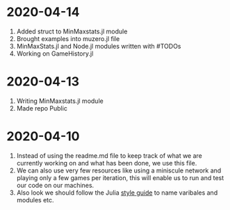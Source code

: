 # 2020-04-14
1. Added struct to MinMaxstats.jl module
2. Brought examples into muzero.jl file
3. MinMaxStats.jl and Node.jl modules written with #TODOs
4. Working on GameHistory.jl

# 2020-04-13
1. Writing MinMaxstats.jl module
2. Made repo Public

# 2020-04-10
1. Instead of using the readme.md file to keep track of what we are currently working on and what has been done, we use this file.
2. We can also use very few resources like using a miniscule network and playing only a few games per iteration, this will enable us to run and test our code on our machines.
3. Also look we should follow the Julia [style guide](https://docs.julialang.org/en/v1/manual/style-guide/) to name varibales and modules etc.

